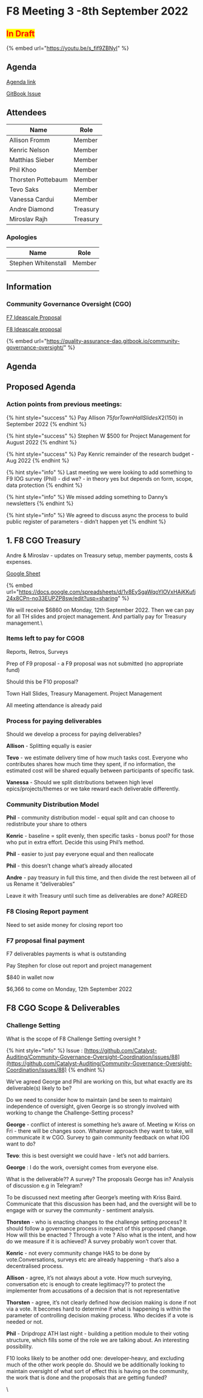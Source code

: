 # F8 Meeting 3 -8th September 2022

## <mark style="color:red;">In Draft</mark>

{% embed url="https://youtu.be/s_fif9ZBNyI" %}

## Agenda

[Agenda link](https://docs.google.com/document/d/1M6lE6lgwWqPpqFBmABqGOaWfLcEbFfssU\_S-1j\_vA9A/edit?usp=sharing)&#x20;

[GitBook Issue](https://github.com/Catalyst-Auditing/Community-Governance-Oversight-Coordination/issues/106)

## Attendees

| Name               | Role     |
| ------------------ | -------- |
| Allison Fromm      | Member   |
| Kenric Nelson      | Member   |
| Matthias Sieber    | Member   |
| Phil Khoo          | Member   |
| Thorsten Pottebaum | Member   |
| Tevo Saks          | Member   |
| Vanessa Cardui     | Member   |
| Andre Diamond      | Treasury |
| Miroslav Rajh      | Treasury |

### Apologies

| Name                | Role   |
| ------------------- | ------ |
| Stephen Whitenstall | Member |
|                     |        |

## Information

### Community Governance Oversight (CGO)

[F7 Ideascale Proposal](https://cardano.ideascale.com/c/idea/383517)

[F8 Ideascale proposal](https://cardano.ideascale.com/c/idea/398225)

{% embed url="https://quality-assurance-dao.gitbook.io/community-governance-oversight/" %}

## Agenda

## Proposed Agenda <a href="#docs-internal-guid-c33d3c76-7fff-1b87-a100-a158d4f0612c" id="docs-internal-guid-c33d3c76-7fff-1b87-a100-a158d4f0612c"></a>

### Action points from previous meetings:

{% hint style="success" %}
Pay Allison $75 for Town Hall Slides X 2 ($150) in September 2022
{% endhint %}

{% hint style="success" %}
Stephen W $500 for Project Management for August 2022
{% endhint %}

{% hint style="success" %}
Pay Kenric remainder of the research budget - Aug 2022
{% endhint %}

{% hint style="info" %}
Last meeting we were looking to add something  to F9 IOG survey (Phil) - did we? - in theory yes but depends on form, scope, data protection
{% endhint %}

{% hint style="info" %}
We missed adding something to Danny’s newsletters
{% endhint %}

{% hint style="info" %}
We agreed to discuss async the process to build public register of parameters - didn’t happen yet&#x20;
{% endhint %}

## 1. F8 CGO Treasury

Andre & Miroslav - updates on Treasury setup, member payments, costs & expenses.

[Google Sheet](https://docs.google.com/spreadsheets/d/1v8EySgaWqoYlOVxHAjKKufj24x8CPn-no33EUPZP8sw/edit?usp=sharing)

{% embed url="https://docs.google.com/spreadsheets/d/1v8EySgaWqoYlOVxHAjKKufj24x8CPn-no33EUPZP8sw/edit?usp=sharing" %}

We will receive $6860 on Monday, 12th September 2022. Then we can pay for all TH slides and project management. And partially pay for Treasury management.\


### Items left to pay for CGO8

Reports, Retros, Surveys

Prep of F9 proposal - a F9 proposal was not submitted (no appropriate fund)

Should this be F10 proposal?

Town Hall Slides, Treasury Management. Project Management

All meeting attendance is already paid

### Process for paying deliverables

Should we develop a process for paying deliverables?&#x20;

**Allison** - Splitting equally is easier

**Tevo** - we estimate delivery time of how much tasks cost. Everyone who contributes shares how much time they spent, if no information, the estimated cost will be shared equally between participants of specific task.

**Vanessa** - Should we split distributions between high level epics/projects/themes or we take reward each deliverable differently.

### Community Distribution Model

**Phil** - community distribution model - equal split and can choose to redistribute your share to others

**Kenric** - baseline = split evenly, then specific tasks - bonus pool? for those who put in extra effort. Decide this using Phil’s method.

**Phil** - easier to just pay everyone equal and then reallocate

**Phil** - this doesn’t change what’s already allocated

**Andre** - pay treasury in full this time, and then divide the rest between all of us Rename it “deliverables”

Leave it with Treasury until such time as deliverables are done? AGREED

### F8 Closing Report  payment

Need to set aside money for closing report too

### F7 proposal final payment&#x20;

F7 deliverables payments is what is outstanding

Pay Stephen for close out report and project management

$840 in wallet now

$6,366 to come on Monday, 12th September 2022



## F8 CGO Scope & Deliverables

### Challenge Setting

What is the scope of F8 Challenge Setting oversight ?

{% hint style="info" %}
Issue : [https://github.com/Catalyst-Auditing/Community-Governance-Oversight-Coordination/issues/88](https://github.com/Catalyst-Auditing/Community-Governance-Oversight-Coordination/issues/88)
{% endhint %}

We’ve agreed George and Phil are working on this, but what exactly are its deliverable(s) likely to be?

Do we need to consider how to maintain (and be seen to maintain) independence of oversight, given George is so strongly involved with working to change the Challenge-Setting process?&#x20;

**George** - conflict of interest is something he’s aware of. Meeting w Kriss on Fri - there will be changes soon. Whatever approach they want to take, will communicate it w CGO. Survey to gain community feedback on what IOG want to do?&#x20;

**Tevo**: this is best oversight we could have - let’s not add barriers.&#x20;

**George** : I do the work, oversight comes from everyone else.

What is the deliverable?? A survey? The proposals George has in? Analysis of discussion e.g in Telegram?&#x20;

To be discussed next meeting after George’s meeting with Kriss Baird. Communicate that this discussion has been had, and the oversight will be to engage with or survey the community - sentiment analysis.

**Thorsten** - who is enacting changes to the challenge setting process? It should follow a governance process in respect of this proposed change. How will this be enacted ? Through a vote ? Also what is the intent, and how do we measure if it is achieved? A survey probably won’t cover that.

**Kenric** - not every community change HAS to be done by vote.Conversations, surveys etc are already happening - that’s also a decentralised process.

**Allison** - agree, it’s not always about a vote. How much surveying, conversation etc is enough to create legitimacy?? to protect the implementer from accusations of a decision that is not representative

**Thorsten** - agree, it’s not clearly defined how decision making is done if not via a vote. It becomes hard to determine if what is happening is within the parameter of controlling decision making process. Who decides if a vote is needed or not.

**Phil** - Dripdropz ATH last night - building a petition module to their voting structure, which fills some of the role we are talking about. An interesting possibility.

F10 looks likely to be another odd one: developer-heavy, and excluding much of the other work people do. Should we be additionally looking to maintain oversight of what sort of effect this is having on the community, the work that is done and the proposals that are getting funded?

\
